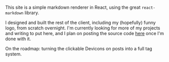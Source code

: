 This site is a simple markdown renderer in React, using the great `react-markdown` library.

I designed and built the rest of the client, including my (hopefully) funny logo, from scratch overnight. I'm currently looking for more of my projects and writing to put here, and I plan on posting the source code [here](https://github.com/hodori0719/hodori0719.github.io) once I'm done with it.

On the roadmap: turning the clickable Devicons on posts into a full tag system.